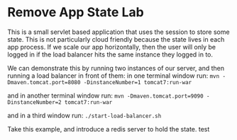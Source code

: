 # Remove App State Lab

This is a small servlet based application that uses the session to store some state.
This is not particularly cloud friendly because the state lives in each app process.
If we scale our app horizontally, then the user will only be logged in if the load balancer
hits the same instance they logged in to.

We can demonstrate this by running two instances of our server, and then running a load balancer in front of them:
in one terminal window run:
`mvn -Dmaven.tomcat.port=8080 -DinstanceNumber=1 tomcat7:run-war`

and in another terminal window run:
`mvn -Dmaven.tomcat.port=9090 -DinstanceNumber=2 tomcat7:run-war`

and in a third window run:
`./start-load-balancer.sh`

Take this example, and introduce a redis server to hold the state.
test
